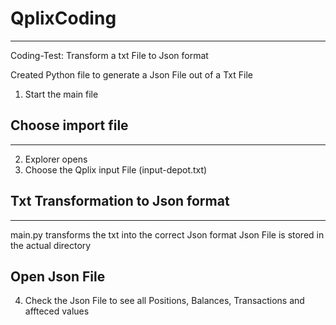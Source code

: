 # QplixCoding
***
Coding-Test: Transform a txt File to Json format

Created Python file to generate a Json File out of a Txt File
1. Start the main file
## Choose import file
***
2. Explorer opens
3. Choose the Qplix input File (input-depot.txt)
## Txt Transformation to Json format
***
main.py transforms the txt into the correct Json format
Json File is stored in the actual directory
## Open Json File
4. Check the Json File to see all Positions, Balances, Transactions and affteced values
